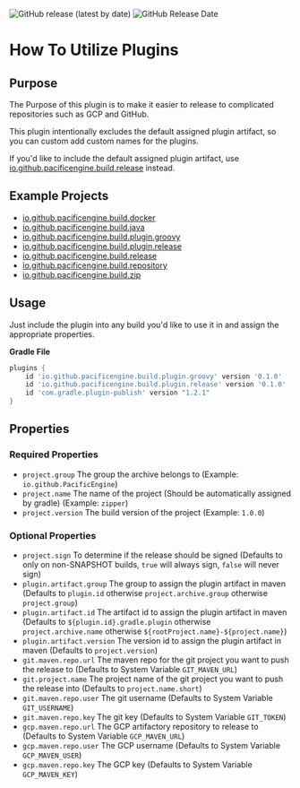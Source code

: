 ![GitHub release (latest by date)](https://img.shields.io/github/v/release/PacificEngine/build?style=flat-square)
![GitHub Release Date](https://img.shields.io/github/release-date/PacificEngine/build?label=last%20release&style=flat-square)

# How To Utilize Plugins
## Purpose
The Purpose of this plugin is to make it easier to release to complicated repositories such as GCP and GitHub.

This plugin intentionally excludes the default assigned plugin artifact, so you can custom add custom names for the plugins.

If you'd like to include the default assigned plugin artifact, use [io.github.pacificengine.build.release](../../release/README.md) instead.

## Example Projects
* [io.github.pacificengine.build.docker](https://github.com/PacificEngine/build/tree/main/docker)
* [io.github.pacificengine.build.java](https://github.com/PacificEngine/build/tree/main/java)
* [io.github.pacificengine.build.plugin.groovy](https://github.com/PacificEngine/build/tree/main/plugin/groovy)
* [io.github.pacificengine.build.plugin.release](https://github.com/PacificEngine/build/tree/main/plugin/release)
* [io.github.pacificengine.build.release](https://github.com/PacificEngine/build/tree/main/release)
* [io.github.pacificengine.build.repository](https://github.com/PacificEngine/build/tree/main/repository)
* [io.github.pacificengine.build.zip](https://github.com/PacificEngine/build/tree/main/zip)

## Usage
Just include the plugin into any build you'd like to use it in and assign the appropriate properties.

__Gradle File__
```groovy
plugins {
    id 'io.github.pacificengine.build.plugin.groovy' version '0.1.0'
    id 'io.github.pacificengine.build.plugin.release' version '0.1.0'
    id 'com.gradle.plugin-publish' version "1.2.1"
}
```

## Properties
### Required Properties
* `project.group` The group the archive belongs to (Example: `io.github.PacificEngine`)
* `project.name` The name of the project (Should be automatically assigned by gradle) (Example: `zipper`)
* `project.version` The build version of the project (Example: `1.0.0`)

### Optional Properties
* `project.sign` To determine if the release should be signed (Defaults to only on non-SNAPSHOT builds, `true` will always sign, `false` will never sign)
* `plugin.artifact.group` The group to assign the plugin artifact in maven (Defaults to `plugin.id` otherwise `project.archive.group` otherwise `project.group`)
* `plugin.artifact.id` The artifact id to assign the plugin artifact in maven (Defaults to `${plugin.id}.gradle.plugin` otherwise `project.archive.name` otherwise `${rootProject.name}-${project.name}`)
* `plugin.artifact.version` The version id to assign the plugin artifact in maven (Defaults to `project.version`)
* `git.maven.repo.url` The maven repo for the git project you want to push the release to (Defaults to System Variable `GIT_MAVEN_URL`)
* `git.project.name` The project name of the git project you want to push the release into (Defaults to `project.name.short`)
* `git.maven.repo.user` The git username (Defaults to System Variable `GIT_USERNAME`)
* `git.maven.repo.key` The git key (Defaults to System Variable `GIT_TOKEN`)
* `gcp.maven.repo.url` The GCP artifactory repository to release to (Defaults to System Variable `GCP_MAVEN_URL`)
* `gcp.maven.repo.user` The GCP username (Defaults to System Variable `GCP_MAVEN_USER`)
* `gcp.maven.repo.key` The GCP key (Defaults to System Variable `GCP_MAVEN_KEY`)
